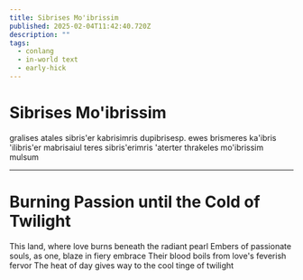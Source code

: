 ```yaml
---
title: Sibrises Mo'ibrissim
published: 2025-02-04T11:42:40.720Z
description: ""
tags:
  - conlang
  - in-world text
  - early-hick
---
```


# Sibrises Mo'ibrissim

gralises atales sibris'er kabrisimris dupibrisesp. ewes brismeres ka'ibris
'ilibris'er mabrisaiul teres sibris'erimris 'aterter thrakeles mo'ibrissim
mulsum

***

# Burning Passion until the Cold of Twilight

This land, where love burns beneath the radiant pearl Embers of passionate
souls, as one, blaze in fiery embrace Their blood boils from love's feverish
fervor The heat of day gives way to the cool tinge of twilight
